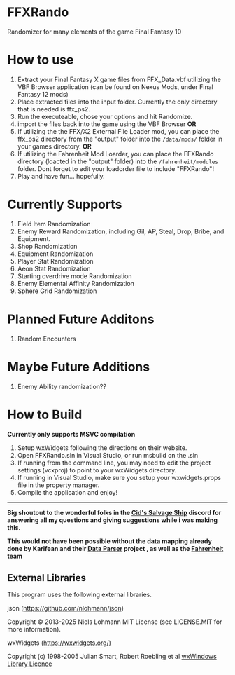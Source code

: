 # FFXRando
Randomizer for many elements of the game Final Fantasy 10

# How to use
1. Extract your Final Fantasy X game files from FFX_Data.vbf utilizing the VBF Browser application (can be found on Nexus Mods, under Final Fantasy 12 mods)
2. Place extracted files into the input folder. Currently the only directory that is needed is ffx_ps2.
3. Run the executeable, chose your options and hit Randomize.
4. import the files back into the game using the VBF Browser **OR**
5. If utilizing the the FFX/X2 External File Loader mod, you can place the ffx_ps2 directory from the "output" folder into the `/data/mods/` folder in your games directory. **OR**
6. If utilizing the Fahrenheit Mod Loarder, you can place the FFXRando directory (loacted in the "output" folder) into the `/fahrenheit/modules` folder. Dont forget to edit your loadorder file to include "FFXRando"!
7. Play and have fun... hopefully.

# Currently Supports
1. Field Item Randomization
2. Enemy Reward Randomization, including Gil, AP, Steal, Drop, Bribe, and Equipment.
3. Shop Randomization
4. Equipment Randomization
5. Player Stat Randomization
6. Aeon Stat Randomization
7. Starting overdrive mode Randomization
8. Enemy Elemental Affinity Randomization
9. Sphere Grid Randomization

# Planned Future Additons
1. Random Encounters

# Maybe Future Additions
1. Enemy Ability randomization??

# How to Build
**Currently only supports MSVC compilation**
1. Setup wxWidgets following the directions on their website.
2. Open FFXRando.sln in Visual Studio, or run msbuild on the .sln
3. If running from the command line, you may need to edit the project settings (vcxproj) to point to your wxWidgets directory.
4. If running in Visual Studio, make sure you setup your wxwidgets.props file in the property manager.
5. Compile the application and enjoy!

____
**Big shoutout to the wonderful folks in the [Cid's Salvage Ship](https://discord.gg/vEu5wkjXGv) discord for answering all my questions and giving suggestions while i was making this.**

**This would not have been possible without the data mapping already done by Karifean and their [Data Parser](https://github.com/Karifean/FFXDataParser) project , as well as the [Fahrenheit](https://github.com/peppy-enterprises/fahrenheit) team**

## External Libraries

This program uses the following external libraries.

json (https://github.com/nlohmann/json)

Copyright © 2013-2025 Niels Lohmann
MIT License (see LICENSE.MIT for more information).

wxWidgets (https://wxwidgets.org/)

Copyright (c) 1998-2005 Julian Smart, Robert Roebling et al
[wxWindows Library Licence](https://github.com/wxWidgets/wxWidgets/blob/master/docs/licence.txt)
